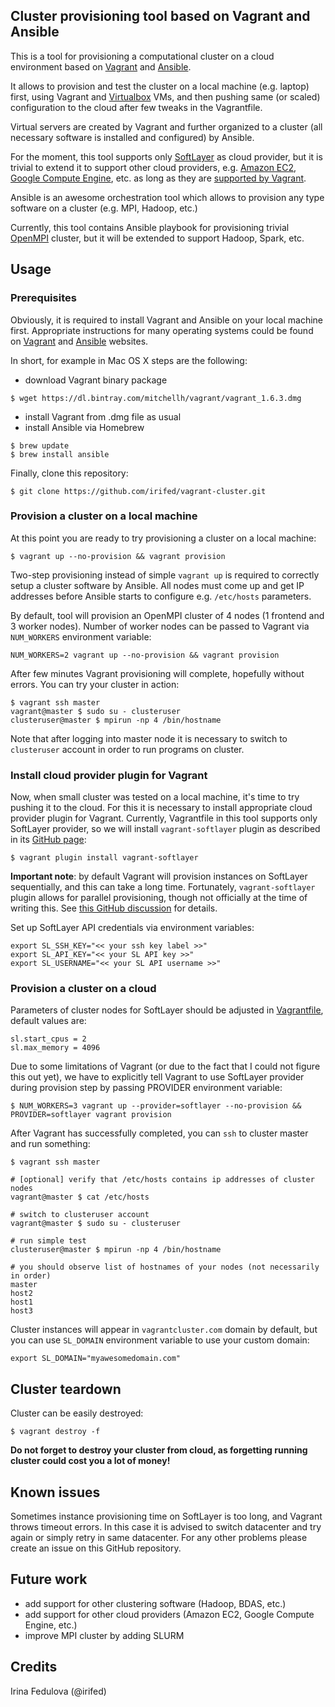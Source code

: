 ## Cluster provisioning tool based on Vagrant and Ansible

This is a tool for provisioning a computational cluster on a cloud environment based on [Vagrant](http://www.vagrantup.com/) and [Ansible](http://www.ansible.com/home).

It allows to provision and test the cluster on a local machine (e.g. laptop) first, using Vagrant and [Virtualbox](https://www.virtualbox.org/) VMs, and then pushing same (or scaled) configuration to the cloud after few tweaks in the Vagrantfile.

Virtual servers are created by Vagrant and further organized to a cluster (all necessary software is installed and configured) by Ansible.

For the moment, this tool supports only [SoftLayer](http://www.softlayer.com/) as cloud provider, but it is trivial to extend it to support other cloud providers, e.g. [Amazon EC2](http://aws.amazon.com/ec2/), [Google Compute Engine](https://cloud.google.com/products/compute-engine/), etc. as long as they are [supported by Vagrant](http://docs.vagrantup.com/v2/providers/index.html).

Ansible is an awesome orchestration tool which allows to provision any type software on a cluster (e.g. MPI, Hadoop, etc.)

Currently, this tool contains Ansible playbook for provisioning trivial [OpenMPI](http://www.open-mpi.org/) cluster, but it will be extended to support Hadoop, Spark, etc.

## Usage

### Prerequisites

Obviously, it is required to install Vagrant and Ansible on your local machine first. Appropriate instructions for many operating systems could be found on [Vagrant](http://www.vagrantup.com/downloads) and [Ansible](http://docs.ansible.com/intro_installation.html) websites.

In short, for example in Mac OS X steps are the following:

- download Vagrant binary package

```
$ wget https://dl.bintray.com/mitchellh/vagrant/vagrant_1.6.3.dmg
```

- install Vagrant from .dmg file as usual
- install Ansible via Homebrew

```
$ brew update
$ brew install ansible
```

Finally, clone this repository:

```
$ git clone https://github.com/irifed/vagrant-cluster.git
```

### Provision a cluster on a local machine

At this point you are ready to try provisioning a cluster on a local machine:

```
$ vagrant up --no-provision && vagrant provision
```

Two-step provisioning instead of simple `vagrant up` is required to correctly setup a cluster software by Ansible. All nodes must come up and get IP addresses before Ansible starts to configure e.g. `/etc/hosts` parameters.

By default, tool will provision an OpenMPI cluster of 4 nodes (1 frontend and 3 worker nodes). Number of worker nodes can be passed to Vagrant via `NUM_WORKERS` environment variable:

```
NUM_WORKERS=2 vagrant up --no-provision && vagrant provision
```

After few minutes Vagrant provisioning will complete, hopefully without errors. You can try your cluster in action:

```
$ vagrant ssh master
vagrant@master $ sudo su - clusteruser
clusteruser@master $ mpirun -np 4 /bin/hostname
```
Note that after logging into master node it is necessary to switch to `clusteruser` account in order to run programs on cluster.

### Install cloud provider plugin for Vagrant

Now, when small cluster was tested on a local machine, it's time to try pushing it to the cloud. For this it is necessary to install appropriate cloud provider plugin for Vagrant. Currently, Vagrantfile in this tool supports only SoftLayer provider, so we will install `vagrant-softlayer` plugin as described in its [GitHub page](https://github.com/audiolize/vagrant-softlayer):

```
$ vagrant plugin install vagrant-softlayer
```

**Important note**: by default Vagrant will provision instances on SoftLayer sequentially, and this can take a long time. Fortunately, `vagrant-softlayer` plugin allows for parallel provisioning, though not officially at the time of writing this. See [this GitHub discussion](https://github.com/audiolize/vagrant-softlayer/issues/16) for details.

Set up SoftLayer API credentials via environment variables:
```
export SL_SSH_KEY="<< your ssh key label >>"
export SL_API_KEY="<< your SL API key >>"
export SL_USERNAME="<< your SL API username >>"
```

### Provision a cluster on a cloud

Parameters of cluster nodes for SoftLayer should be adjusted in [Vagrantfile](https://github.com/irifed/vagrant-cluster/blob/master/Vagrantfile#L55-L56), default values are:

```
sl.start_cpus = 2
sl.max_memory = 4096
```

Due to some limitations of Vagrant (or due to the fact that I could not figure this out yet), we have to explicitly tell Vagrant to use SoftLayer provider during provision step by passing PROVIDER environment variable:

```
$ NUM_WORKERS=3 vagrant up --provider=softlayer --no-provision && PROVIDER=softlayer vagrant provision
```

After Vagrant has successfully completed, you can `ssh` to cluster master and run something:

```
$ vagrant ssh master

# [optional] verify that /etc/hosts contains ip addresses of cluster nodes
vagrant@master $ cat /etc/hosts 

# switch to clusteruser account
vagrant@master $ sudo su - clusteruser

# run simple test
clusteruser@master $ mpirun -np 4 /bin/hostname

# you should observe list of hostnames of your nodes (not necessarily in order)
master
host2
host1
host3
```

Cluster instances will appear in `vagrantcluster.com` domain by default, but you can use `SL_DOMAIN` environment variable to use your custom domain:

```
export SL_DOMAIN="myawesomedomain.com"
```

## Cluster teardown

Cluster can be easily destroyed:
```
$ vagrant destroy -f
```

**Do not forget to destroy your cluster from cloud, as forgetting running cluster could cost you a lot of money!**

## Known issues

Sometimes instance provisioning time on SoftLayer is too long, and Vagrant throws timeout errors. In this case it is advised to switch datacenter and try again or simply retry in same datacenter. For any other problems please create an issue on this GitHub repository.

## Future work

- add support for other clustering software (Hadoop, BDAS, etc.)
- add support for other cloud providers (Amazon EC2, Google Compute Engine, etc.)
- improve MPI cluster by adding SLURM


## Credits
Irina Fedulova (@irifed)
